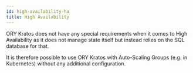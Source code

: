 ```yaml
---
id: high-availability-ha
title: High Availability
---
```


ORY Kratos does not have any special requirements when it comes to High
Availability as it does not manage state itself but instead relies on the SQL
database for that.

It is therefore possible to use ORY Kratos with Auto-Scaling Groups (e.g. in
Kubernetes) without any additional configuration.
